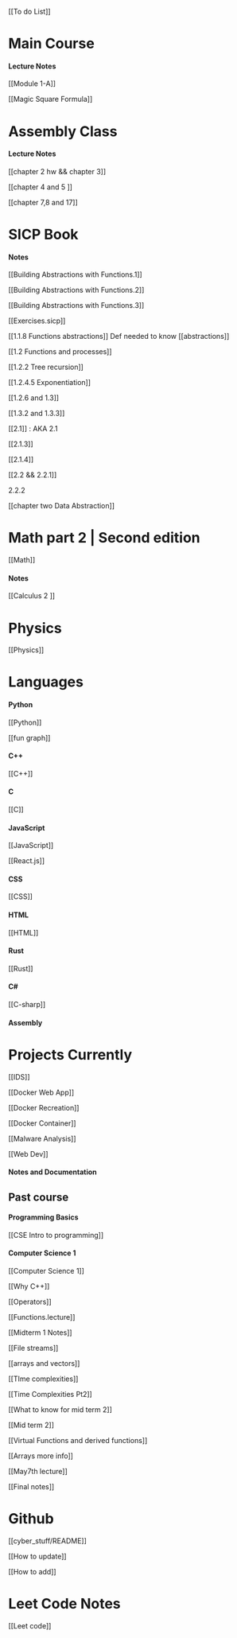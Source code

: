 [[To do List]]

# Main Course 

#### Lecture Notes 

[[Module 1-A]] 

[[Magic Square Formula]]
# Assembly Class

#### Lecture Notes 

[[chapter 2 hw && chapter 3]]

[[chapter 4 and 5 ]]

[[chapter 7,8 and 17]]
# SICP Book

#### Notes 

[[Building Abstractions with Functions.1]]

[[Building Abstractions with Functions.2]]

[[Building Abstractions with Functions.3]]

[[Exercises.sicp]]

[[1.1.8 Functions abstractions]]  Def needed to know [[abstractions]] 


[[1.2 Functions and processes]] 

[[1.2.2 Tree recursion]] 

[[1.2.4.5 Exponentiation]] 


[[1.2.6 and 1.3]]

[[1.3.2 and 1.3.3]] 

[[2.1]] : AKA 2.1 


[[2.1.3]]


[[2.1.4]]

[[2.2 && 2.2.1]]

2.2.2 

[[chapter two Data Abstraction]]

# Math part 2 | Second edition 

[[Math]]
#### Notes 

[[Calculus 2 ]]


# Physics 

[[Physics]]

# Languages 


#### Python 
[[Python]]

[[fun graph]] 

#### C++ 
[[C++]]


#### C 
[[C]]

#### JavaScript
[[JavaScript]] 

[[React.js]]



#### CSS
[[CSS]]

#### HTML
[[HTML]]


#### Rust
[[Rust]]

#### C# 

[[C-sharp]]
#### Assembly 


# Projects Currently 

[[IDS]]

[[Docker Web App]]

[[Docker Recreation]]

[[Docker Container]]

[[Malware Analysis]]

[[Web Dev]]
#### Notes and Documentation 



## Past course 

#### Programming Basics
[[CSE Intro to programming]]

#### Computer Science 1

[[Computer Science 1]] 

[[Why C++]]

[[Operators]] 

[[Functions.lecture]]

[[Midterm 1  Notes]]

[[File streams]]

[[arrays and vectors]]

[[TIme complexities]] 

[[Time Complexities Pt2]]


[[What to know for mid term 2]]

[[Mid term 2]]

[[Virtual Functions and derived functions]]


[[Arrays more info]]


[[May7th lecture]]


[[Final notes]]


# Github 
[[cyber_stuff/README]]

[[How to update]]

[[How to add]]


# Leet Code Notes 

[[Leet code]]



